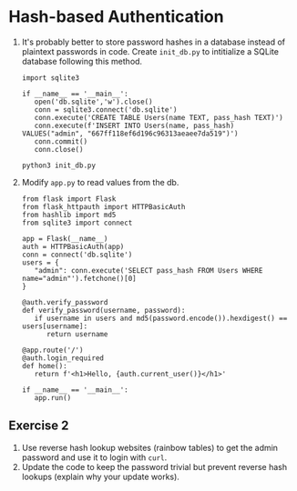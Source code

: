 # Hash-based Authentication

1. It's probably better to store password hashes in a database instead of plaintext passwords in code. Create `init_db.py` to intitialize a SQLite database following this method.

   ```copy
   import sqlite3

   if __name__ == '__main__':
      open('db.sqlite','w').close()
      conn = sqlite3.connect('db.sqlite')
      conn.execute('CREATE TABLE Users(name TEXT, pass_hash TEXT)')
      conn.execute(f'INSERT INTO Users(name, pass_hash) VALUES("admin", "667ff118ef6d196c96313aeaee7da519")')
      conn.commit()
      conn.close()
   ```

   ```execute
   python3 init_db.py 
   ```

2. Modify `app.py` to read values from the db.

   ```copy
   from flask import Flask
   from flask_httpauth import HTTPBasicAuth
   from hashlib import md5
   from sqlite3 import connect

   app = Flask(__name__)
   auth = HTTPBasicAuth(app)
   conn = connect('db.sqlite')
   users = {
      "admin": conn.execute('SELECT pass_hash FROM Users WHERE name="admin"').fetchone()[0]
   }

   @auth.verify_password
   def verify_password(username, password):
      if username in users and md5(password.encode()).hexdigest() == users[username]:
         return username

   @app.route('/')
   @auth.login_required
   def home():
      return f'<h1>Hello, {auth.current_user()}</h1>'

   if __name__ == '__main__':
      app.run()
   ```

## Exercise 2

1. Use reverse hash lookup websites (rainbow tables) to get the admin password and use it to login with `curl`.
2. Update the code to keep the password trivial but prevent reverse hash lookups (explain why your update works).

